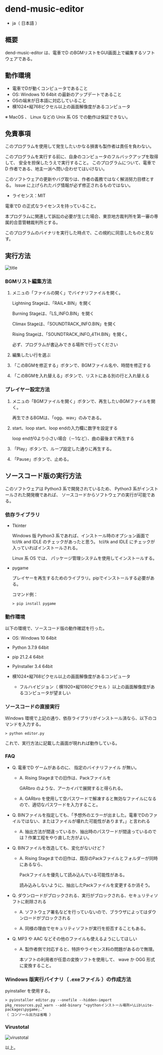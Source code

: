 # dend-music-editor

* ja（ 日本語 ）

## 概要

dend-music-editor は、電車でD のBGMリストをGUI画面上で編集するソフトウェアである。

## 動作環境

* 電車でDが動くコンピュータであること
* OS: Windows 10 64bit の最新のアップデートであること
* OSの端末が日本語に対応していること
* 横1024×縦768ピクセル以上の画面解像度があるコンピュータ

※ MacOS 、 Linux などの Unix 系 OS での動作は保証できない。


## 免責事項

このプログラムを使用して発生したいかなる損害も製作者は責任を負わない。

このプログラムを実行する前に、自身のコンピュータのフルバックアップを取得して、
安全を担保したうえで実行すること。
このプログラムについて、電車でD 作者である、地主一派へ問い合わせてはいけない。

このソフトウェアの更新やバグ取りは、作者の義務ではなく解消努力目標とする。
Issue に上げられたバグ情報が必ず修正されるものではない。

* ライセンス：MIT

電車でD の正式なライセンスを持っていること。

本プログラムに関連して訴訟の必要が生じた場合、東京地方裁判所を第一審の専属的合意管轄裁判所とする。

このプログラムのバイナリを実行した時点で、この規約に同意したものと見なす。

## 実行方法

![title](https://github.com/khttemp/dend-music-editor/blob/main/image/title.png)

### BGMリスト編集方法

1. メニュの「ファイルの開く」でバイナリファイルを開く。

    Lightning Stageは、「RAIL*.BIN」を開く

    Burning Stageは、「LS_INFO.BIN」を開く

    Climax Stageは、「SOUNDTRACK_INFO.BIN」を開く

    Rising Stageは、「SOUNDTRACK_INFO_4TH.BIN」を開く。

    必ず、プログラムが書込みできる場所で行ってください

2. 編集したい行を選ぶ

3. 「このBGMを修正する」ボタンで、BGMファイル名や、時間を修正する

4. 「このBGMを入れ替える」ボタンで、リストにある別の行と入れ替える

### プレイヤー設定方法

1. メニュの「BGMファイルを開く」ボタンで、再生したいBGMファイルを開く。

    再生できるBGMは、「ogg、wav」のみである。

2. start、loop start、loop endの入力欄に数字を設定する

    loop endが0より小さい場合（－1など）、曲の最後まで再生する

3. 「Play」ボタンで、ループ設定した通りに再生する。

4. 「Pause」ボタンで、止める。

## ソースコード版の実行方法

このソフトウェアは Python3 系で開発されているため、 Python3 系がインストールされた開発機であれば、
ソースコードからソフトウェアの実行が可能である。


### 依存ライブラリ

* Tkinter

  Windows 版 Python3 系であれば、インストール時のオプション画面で tcl/tk and IDLE のチェックがあったと思う。
  tcl/tk and IDLE にチェックが入っていればインストールされる。
  
  Linux 系 OS では、 パッケージ管理システムを使用してインストールする。

* pygame

  プレイヤーを再生するためのライブラリ。pipでインストールする必要がある。
  
  コマンド例：
  
  ````
  > pip install pygame
  ````
  

### 動作環境

以下の環境で、ソースコード版の動作確認を行った。

* OS: Windows 10 64bit
* Python 3.7.9 64bit
* pip 21.2.4 64bit
* PyInstaller 3.4 64bit
* 横1024×縦768ピクセル以上の画面解像度があるコンピュータ

  * フルハイビジョン（ 横1920×縦1080ピクセル ）以上の画面解像度があるコンピュータが望ましい

### ソースコードの直接実行

Windows 環境で上記の通り、依存ライブラリがインストール済なら、以下のコマンドを入力する。


````
> python editor.py
````

これで、実行方法に記載した画面が現れれば動作している。

### FAQ

* Q. 電車でD ゲームがあるのに、 指定のバイナリファイル が無い。 
  
  * A. Rising Stageまでの旧作は、Packファイルを

    GARbro のような、アーカイバで展開すると得られる。

  * A. GARbro を使用して空パスワードで解凍すると無効なファイルになるので、適切なパスワードを入力すること。


* Q. BINファイルを指定しても、「予想外のエラーが出ました。電車でDのファイルではない、またはファイルが壊れた可能性があります。」と言われる

  * A. 抽出方法が間違っているか、抽出時のパスワードが間違っているのでは？作業工程をやり直した方がよい。

* Q. BINファイルを改造しても、変化がないけど？

  * A. Rising Stageまでの旧作は、既存のPackファイルとフォルダーが同時にあるなら、

    Packファイルを優先して読み込んでいる可能性がある。

    読み込みしないように、抽出したPackファイルを変更するか消そう。

* Q. ダウンロードがブロックされる、実行がブロックされる、セキュリティソフトに削除される

  * A. ソフトウェア署名などを行っていないので、ブラウザによってはダウンロードがブロックされる

  * A. 同様の理由でセキュリティソフトが実行を拒否することもある。


* Q. MP3 や AAC などその他のファイルも使えるようにしてほしい

  * A. 製作者側で対応すると、特許やライセンス料の問題があるので無理。
  
    本ソフトの利用者が任意の変換ソフトを使用して、  wave か OGG 形式に変換すること。


### Windows 版実行バイナリ（ .exeファイル ）の作成方法

pyinstaller を使用する。

````
> pyinstaller editor.py --onefile --hidden-import pkg_resources.py2_warn --add-binary "<pythonインストール場所>\Lib\site-packages\pygame;."
（ コンソール出力は省略 ）
````

### Virustotal

![virustotal](https://github.com/khttemp/dend-music-editor/blob/main/image/virustotal.png)

以上。